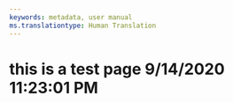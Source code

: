 ```yaml
---
keywords: metadata, user manual
ms.translationtype: Human Translation
---
```

# this is a test page 9/14/2020 11:23:01 PM